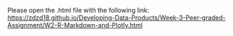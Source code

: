 Please open the .html file with the following link: https://zdzd18.github.io/Developing-Data-Products/Week-3-Peer-graded-Assignment/W2-R-Markdown-and-Plotly.html

